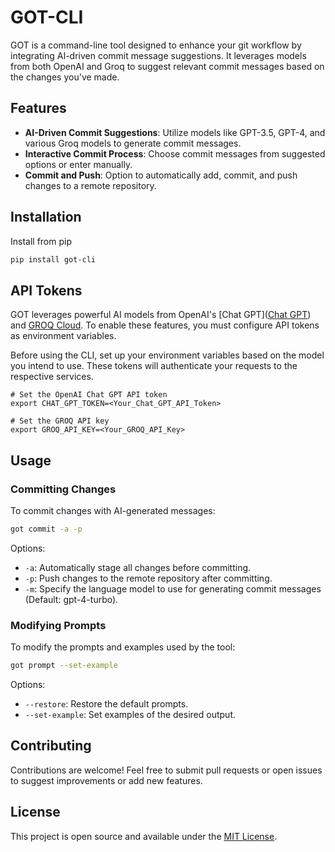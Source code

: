 # GOT-CLI

GOT is a command-line tool designed to enhance your git workflow by integrating AI-driven commit message suggestions. It leverages models from both OpenAI and Groq to suggest relevant commit messages based on the changes you've made.

## Features

- **AI-Driven Commit Suggestions**: Utilize models like GPT-3.5, GPT-4, and various Groq models to generate commit messages.
- **Interactive Commit Process**: Choose commit messages from suggested options or enter manually.
- **Commit and Push**: Option to automatically add, commit, and push changes to a remote repository.

## Installation

Install from pip

```bash
pip install got-cli
```

## API Tokens

GOT leverages powerful AI models from OpenAI's [Chat GPT]([Chat GPT](https://platform.openai.com/docs/guides/text-generation)) and [GROQ Cloud](https://console.groq.com/playground). To enable these features, you must configure API tokens as environment variables.

Before using the CLI, set up your environment variables based on the model you intend to use. These tokens will authenticate your requests to the respective services.

```
# Set the OpenAI Chat GPT API token
export CHAT_GPT_TOKEN=<Your_Chat_GPT_API_Token>

# Set the GROQ API key
export GROQ_API_KEY=<Your_GROQ_API_Key>
```

## Usage

### Committing Changes

To commit changes with AI-generated messages:

```bash
got commit -a -p
```

Options:

- `-a`: Automatically stage all changes before committing.
- `-p`: Push changes to the remote repository after committing.
- `-m`: Specify the language model to use for generating commit messages (Default: gpt-4-turbo).

### Modifying Prompts

To modify the prompts and examples used by the tool:

```bash
got prompt --set-example
```

Options:

- `--restore`: Restore the default prompts.
- `--set-example`: Set examples of the desired output.

## Contributing

Contributions are welcome! Feel free to submit pull requests or open issues to suggest improvements or add new features.

## License

This project is open source and available under the [MIT License](LICENSE).

